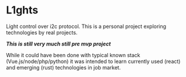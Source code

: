 # L1ghts
Light control over i2c protocol.
This is a personal project exploring technologies by real projects.

***This is still very much still pre mvp project***

While it could have been done with typical known stack (Vue.js/node/php/python) it was intended to learn currently used (react) and emerging (rust) technologies in job market.
